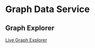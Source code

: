 # Graph Data Service


## Graph Explorer

[Live Graph Explorer](https://developer.microsoft.com/en-us/graph/graph-explorer?request=me&version=v1.0)


